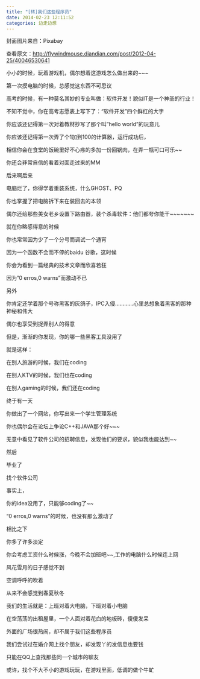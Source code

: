 ```yaml
---
title: "[转]我们这些程序员"
date: 2014-02-23 12:11:52
categories: 边走边想
---
```

封面图片来自：Pixabay  

查看原文：<http://flywindmouse.diandian.com/post/2012-04-25/40046530641>

小小的时候，玩着游戏机，偶尔想着这游戏怎么做出来的~~~

第一次摸电脑的时候，总感觉这东西不可思议

高考的时候，有一种莫名其妙的专业叫做：软件开发！貌似IT是一个神圣的行业！

不知不觉中，你在高考志愿表上写下了：“软件开发”四个鲜红的大字

你应该还记得第一次对着教材抄写了那个叫”hello world”的玩意儿

你应该还记得第一次弄了个1加到100的计算器，运行成功后，

相信你会在食堂的饭碗里好不心疼的多加一份回锅肉，在弄一瓶可口可乐~~

你还会非常自信的看着对面走过来的MM

后来啊后来

电脑烂了，你得学着重装系统，什么GHOST、PQ

你也掌握了把电脑拆下来在装回去的本领

偶尔还给那些美女老乡设置下路由器，装个杀毒软件：他们都夸你能干~~~~~~~

就在你略感得意的时候

你也常常因为少了一个分号而调试一个通宵

因为一个函数不会而不停的baidu 谷歌，这时候

你会为看到一篇经典的技术文章而欣喜若狂

因为”0 erros,0 warns”而激动不已

另外

你肯定还学着那个号称黑客的灰鸽子，IPC入侵…………心里总想象着黑客的那种神秘和伟大

偶尔也享受到捉弄别人的得意

但是，渐渐的你发现，你的哪一些黑客工具没用了

就是这样：

在别人旅游的时候，我们在coding

在别人KTV的时候，我们也在coding

在别人gaming的时候，我们还在coding

终于有一天

你做出了一个网站，你写出来一个学生管理系统

你也偶尔会在论坛上争论C++和JAVA那个好~~~

无意中看见了软件公司的招聘信息，发现他们的要求，貌似我也能达到~~

然后

毕业了

找个软件公司

事实上，

你的idea没用了，只能够coding了~~

“0 erros,0 warns”的时候，也没有那么激动了

相比之下

你多了许多淡定

你会考虑工资什么时候涨，今晚不会加班吧~~,工作的电脑什么时候连上网

风花雪月的日子感觉不到

空调呼呼的吹着

从来不会感觉到春夏秋冬

我们的生活就是：上班对着大电脑，下班对着小电脑

在空荡荡的出租屋里，一个人面对着花白的地板砖，傻傻发呆

外面的广场很热闹，却不属于我们这些程序员

我们尝试过在婚介网上找个朋友，却发现丫的发信息也要钱

只能在QQ上查找那些同一个城市的聊友

或许，找个不大不小的游戏玩玩，在游戏里面，低调的做个牛虻
